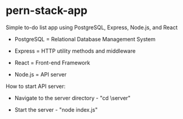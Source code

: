 # pern-stack-app

Simple to-do list app using PostgreSQL, Express, Node.js, and React

-   PostgreSQL = Relational Database Management System

-   Express = HTTP utility methods and middleware

-   React = Front-end Framework

-   Node.js = API server

How to start API server:

-   Navigate to the server directory - "cd \server"

-   Start the server - "node index.js"
